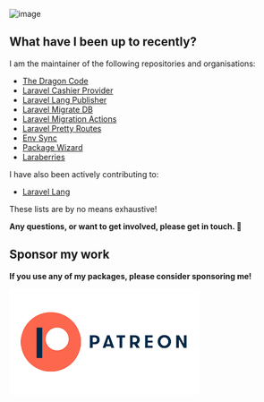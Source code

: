 ![image](https://user-images.githubusercontent.com/10347617/156670394-5339057f-f961-4df5-aac4-638a1beece36.png)


## What have I been up to recently?

I am the maintainer of the following repositories and organisations:

* [The Dragon Code](https://github.com/TheDragonCode)
* [Laravel Cashier Provider](https://github.com/cashier-provider)
* [Laravel Lang Publisher](https://github.com/Laravel-Lang/publisher)
* [Laravel Migrate DB](https://github.com/TheDragonCode/migrate-db)
* [Laravel Migration Actions](https://github.com/TheDragonCode/laravel-migration-actions)
* [Laravel Pretty Routes](https://github.com/TheDragonCode/pretty-routes)
* [Env Sync](https://github.com/TheDragonCode/env-sync-laravel)
* [Package Wizard](https://github.com/package-wizard)
* [Laraberries](https://github.com/Laraberries)

I have also been actively contributing to:

* [Laravel Lang](https://github.com/Laravel-Lang)

These lists are by no means exhaustive!

**Any questions, or want to get involved, please get in touch. 🐘**

## Sponsor my work

**If you use any of my packages, please consider sponsoring me!**

<a href="https://patreon.com/andrey_helldar" target="_blank"><img alt="patreon" src="/.github/images/patreon.png"></a>
